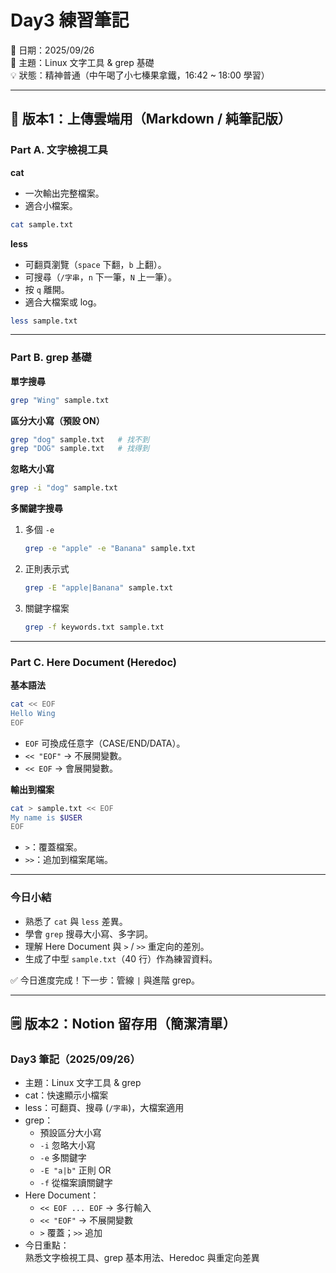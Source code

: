 # Day3 練習筆記
📅 日期：2025/09/26  
📝 主題：Linux 文字工具 & grep 基礎  
💡 狀態：精神普通（中午喝了小七榛果拿鐵，16:42 ~ 18:00 學習）

---

## 📂 版本1：上傳雲端用（Markdown / 純筆記版）
### Part A. 文字檢視工具
**cat**
- 一次輸出完整檔案。
- 適合小檔案。
```bash
cat sample.txt
```

**less**
- 可翻頁瀏覽（`space` 下翻，`b` 上翻）。
- 可搜尋（`/字串`，`n` 下一筆，`N` 上一筆）。
- 按 `q` 離開。
- 適合大檔案或 log。
```bash
less sample.txt
```

---

### Part B. grep 基礎
**單字搜尋**
```bash
grep "Wing" sample.txt
```

**區分大小寫（預設 ON）**
```bash
grep "dog" sample.txt   # 找不到
grep "DOG" sample.txt   # 找得到
```

**忽略大小寫**
```bash
grep -i "dog" sample.txt
```

**多關鍵字搜尋**
1. 多個 `-e`
   ```bash
   grep -e "apple" -e "Banana" sample.txt
   ```
2. 正則表示式
   ```bash
   grep -E "apple|Banana" sample.txt
   ```
3. 關鍵字檔案
   ```bash
   grep -f keywords.txt sample.txt
   ```

---

### Part C. Here Document (Heredoc)
**基本語法**
```bash
cat << EOF
Hello Wing
EOF
```
- `EOF` 可換成任意字（CASE/END/DATA）。
- `<< "EOF"` → 不展開變數。
- `<< EOF` → 會展開變數。

**輸出到檔案**
```bash
cat > sample.txt << EOF
My name is $USER
EOF
```
- `>`：覆蓋檔案。
- `>>`：追加到檔案尾端。

---

### 今日小結
- 熟悉了 `cat` 與 `less` 差異。  
- 學會 `grep` 搜尋大小寫、多字詞。  
- 理解 Here Document 與 `>` / `>>` 重定向的差別。  
- 生成了中型 `sample.txt`（40 行）作為練習資料。  

✅ 今日進度完成！下一步：管線 `|` 與進階 grep。

---

## 🗒️ 版本2：Notion 留存用（簡潔清單）
### Day3 筆記（2025/09/26）
- 主題：Linux 文字工具 & grep
- cat：快速顯示小檔案
- less：可翻頁、搜尋 (`/字串`)，大檔案適用
- grep：
  - 預設區分大小寫
  - `-i` 忽略大小寫
  - `-e` 多關鍵字
  - `-E "a|b"` 正則 OR
  - `-f` 從檔案讀關鍵字
- Here Document：
  - `<< EOF ... EOF` → 多行輸入
  - `<< "EOF"` → 不展開變數
  - `>` 覆蓋；`>>` 追加
- 今日重點：  
  熟悉文字檢視工具、grep 基本用法、Heredoc 與重定向差異
